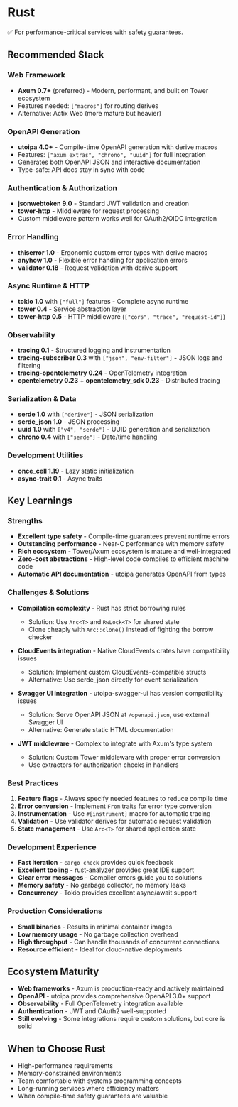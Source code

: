 # Rust

✅ For performance-critical services with safety guarantees.

## Recommended Stack

### Web Framework

- **Axum 0.7+** (preferred) - Modern, performant, and built on Tower ecosystem
- Features needed: `["macros"]` for routing derives
- Alternative: Actix Web (more mature but heavier)

### OpenAPI Generation

- **utoipa 4.0+** - Compile-time OpenAPI generation with derive macros
- Features: `["axum_extras", "chrono", "uuid"]` for full integration
- Generates both OpenAPI JSON and interactive documentation
- Type-safe: API docs stay in sync with code

### Authentication & Authorization

- **jsonwebtoken 9.0** - Standard JWT validation and creation
- **tower-http** - Middleware for request processing
- Custom middleware pattern works well for OAuth2/OIDC integration

### Error Handling

- **thiserror 1.0** - Ergonomic custom error types with derive macros
- **anyhow 1.0** - Flexible error handling for application errors
- **validator 0.18** - Request validation with derive support

### Async Runtime & HTTP

- **tokio 1.0** with `["full"]` features - Complete async runtime
- **tower 0.4** - Service abstraction layer
- **tower-http 0.5** - HTTP middleware (`["cors", "trace", "request-id"]`)

### Observability

- **tracing 0.1** - Structured logging and instrumentation
- **tracing-subscriber 0.3** with `["json", "env-filter"]` - JSON logs and filtering
- **tracing-opentelemetry 0.24** - OpenTelemetry integration
- **opentelemetry 0.23** + **opentelemetry_sdk 0.23** - Distributed tracing

### Serialization & Data

- **serde 1.0** with `["derive"]` - JSON serialization
- **serde_json 1.0** - JSON processing
- **uuid 1.0** with `["v4", "serde"]` - UUID generation and serialization
- **chrono 0.4** with `["serde"]` - Date/time handling

### Development Utilities

- **once_cell 1.19** - Lazy static initialization
- **async-trait 0.1** - Async traits

## Key Learnings

### Strengths

- **Excellent type safety** - Compile-time guarantees prevent runtime errors
- **Outstanding performance** - Near-C performance with memory safety
- **Rich ecosystem** - Tower/Axum ecosystem is mature and well-integrated
- **Zero-cost abstractions** - High-level code compiles to efficient machine code
- **Automatic API documentation** - utoipa generates OpenAPI from types

### Challenges & Solutions

- **Compilation complexity** - Rust has strict borrowing rules

  - Solution: Use `Arc<T>` and `RwLock<T>` for shared state
  - Clone cheaply with `Arc::clone()` instead of fighting the borrow checker

- **CloudEvents integration** - Native CloudEvents crates have compatibility issues

  - Solution: Implement custom CloudEvents-compatible structs
  - Alternative: Use serde_json directly for event serialization

- **Swagger UI integration** - utoipa-swagger-ui has version compatibility issues

  - Solution: Serve OpenAPI JSON at `/openapi.json`, use external Swagger UI
  - Alternative: Generate static HTML documentation

- **JWT middleware** - Complex to integrate with Axum's type system
  - Solution: Custom Tower middleware with proper error conversion
  - Use extractors for authorization checks in handlers

### Best Practices

1. **Feature flags** - Always specify needed features to reduce compile time
2. **Error conversion** - Implement `From` traits for error type conversion
3. **Instrumentation** - Use `#[instrument]` macro for automatic tracing
4. **Validation** - Use validator derives for automatic request validation
5. **State management** - Use `Arc<T>` for shared application state

### Development Experience

- **Fast iteration** - `cargo check` provides quick feedback
- **Excellent tooling** - rust-analyzer provides great IDE support
- **Clear error messages** - Compiler errors guide you to solutions
- **Memory safety** - No garbage collector, no memory leaks
- **Concurrency** - Tokio provides excellent async/await support

### Production Considerations

- **Small binaries** - Results in minimal container images
- **Low memory usage** - No garbage collection overhead
- **High throughput** - Can handle thousands of concurrent connections
- **Resource efficient** - Ideal for cloud-native deployments

## Ecosystem Maturity

- **Web frameworks** - Axum is production-ready and actively maintained
- **OpenAPI** - utoipa provides comprehensive OpenAPI 3.0+ support
- **Observability** - Full OpenTelemetry integration available
- **Authentication** - JWT and OAuth2 well-supported
- **Still evolving** - Some integrations require custom solutions, but core is solid

## When to Choose Rust

- High-performance requirements
- Memory-constrained environments
- Team comfortable with systems programming concepts
- Long-running services where efficiency matters
- When compile-time safety guarantees are valuable
